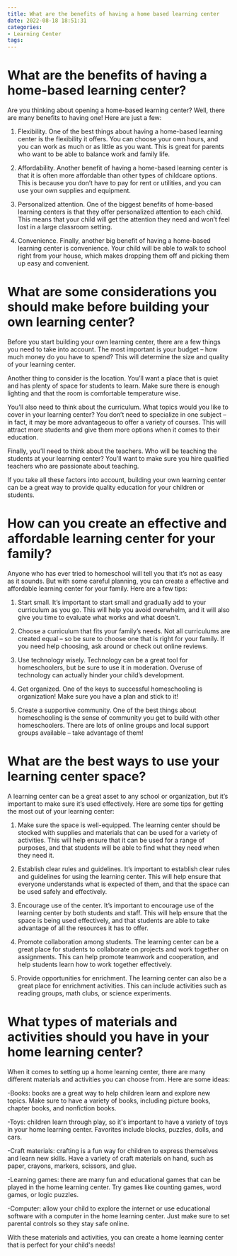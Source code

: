 ```yaml
---
title: What are the benefits of having a home based learning center
date: 2022-08-18 18:51:31
categories:
- Learning Center
tags:
---
```



#  What are the benefits of having a home-based learning center?

Are you thinking about opening a home-based learning center? Well, there are many benefits to having one! Here are just a few:

1. Flexibility. One of the best things about having a home-based learning center is the flexibility it offers. You can choose your own hours, and you can work as much or as little as you want. This is great for parents who want to be able to balance work and family life.

2. Affordability. Another benefit of having a home-based learning center is that it is often more affordable than other types of childcare options. This is because you don’t have to pay for rent or utilities, and you can use your own supplies and equipment.

3. Personalized attention. One of the biggest benefits of home-based learning centers is that they offer personalized attention to each child. This means that your child will get the attention they need and won’t feel lost in a large classroom setting.

4. Convenience. Finally, another big benefit of having a home-based learning center is convenience. Your child will be able to walk to school right from your house, which makes dropping them off and picking them up easy and convenient.

#  What are some considerations you should make before building your own learning center?

Before you start building your own learning center, there are a few things you need to take into account. The most important is your budget – how much money do you have to spend? This will determine the size and quality of your learning center.

Another thing to consider is the location. You’ll want a place that is quiet and has plenty of space for students to learn. Make sure there is enough lighting and that the room is comfortable temperature wise.

You’ll also need to think about the curriculum. What topics would you like to cover in your learning center? You don’t need to specialize in one subject – in fact, it may be more advantageous to offer a variety of courses. This will attract more students and give them more options when it comes to their education.

Finally, you’ll need to think about the teachers. Who will be teaching the students at your learning center? You’ll want to make sure you hire qualified teachers who are passionate about teaching.

If you take all these factors into account, building your own learning center can be a great way to provide quality education for your children or students.

#  How can you create an effective and affordable learning center for your family?

Anyone who has ever tried to homeschool will tell you that it’s not as easy as it sounds. But with some careful planning, you can create a effective and affordable learning center for your family. Here are a few tips:

1. Start small. It’s important to start small and gradually add to your curriculum as you go. This will help you avoid overwhelm, and it will also give you time to evaluate what works and what doesn’t.

2. Choose a curriculum that fits your family’s needs. Not all curriculums are created equal – so be sure to choose one that is right for your family. If you need help choosing, ask around or check out online reviews.

3. Use technology wisely. Technology can be a great tool for homeschoolers, but be sure to use it in moderation. Overuse of technology can actually hinder your child’s development.

4. Get organized. One of the keys to successful homeschooling is organization! Make sure you have a plan and stick to it!

5. Create a supportive community. One of the best things about homeschooling is the sense of community you get to build with other homeschoolers. There are lots of online groups and local support groups available – take advantage of them!

#  What are the best ways to use your learning center space?

A learning center can be a great asset to any school or organization, but it’s important to make sure it’s used effectively. Here are some tips for getting the most out of your learning center:

1. Make sure the space is well-equipped. The learning center should be stocked with supplies and materials that can be used for a variety of activities. This will help ensure that it can be used for a range of purposes, and that students will be able to find what they need when they need it.

2. Establish clear rules and guidelines. It’s important to establish clear rules and guidelines for using the learning center. This will help ensure that everyone understands what is expected of them, and that the space can be used safely and effectively.

3. Encourage use of the center. It’s important to encourage use of the learning center by both students and staff. This will help ensure that the space is being used effectively, and that students are able to take advantage of all the resources it has to offer.

4. Promote collaboration among students. The learning center can be a great place for students to collaborate on projects and work together on assignments. This can help promote teamwork and cooperation, and help students learn how to work together effectively.

5. Provide opportunities for enrichment. The learning center can also be a great place for enrichment activities. This can include activities such as reading groups, math clubs, or science experiments.

#  What types of materials and activities should you have in your home learning center?

When it comes to setting up a home learning center, there are many different materials and activities you can choose from. Here are some ideas:

-Books: books are a great way to help children learn and explore new topics. Make sure to have a variety of books, including picture books, chapter books, and nonfiction books.

-Toys: children learn through play, so it's important to have a variety of toys in your home learning center. Favorites include blocks, puzzles, dolls, and cars.

-Craft materials: crafting is a fun way for children to express themselves and learn new skills. Have a variety of craft materials on hand, such as paper, crayons, markers, scissors, and glue.

-Learning games: there are many fun and educational games that can be played in the home learning center. Try games like counting games, word games, or logic puzzles.

-Computer: allow your child to explore the internet or use educational software with a computer in the home learning center. Just make sure to set parental controls so they stay safe online.

With these materials and activities, you can create a home learning center that is perfect for your child's needs!